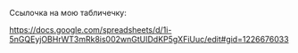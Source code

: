 Ссылочка на мою табличечку: 

https://docs.google.com/spreadsheets/d/1i-5nGQEyjOBHrWT3mRk8is002wnGtUIDdKP5gXFiUuc/edit#gid=1226676033
